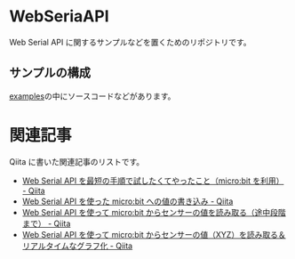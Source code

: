 # WebSeriaAPI
Web Serial API に関するサンプルなどを置くためのリポジトリです。

## サンプルの構成
[examples]()の中にソースコードなどがあります。
# 関連記事
Qiita に書いた関連記事のリストです。

- [Web Serial API を最短の手順で試したくてやったこと（micro:bit を利用） - Qiita](https://qiita.com/youtoy/items/a0071a6d2ef7f6930d33)
- [Web Serial API を使った micro:bit への値の書き込み - Qiita](https://qiita.com/youtoy/items/f77dc205e817f31a4e18)
- [Web Serial API を使って micro:bit からセンサーの値を読み取る（途中段階まで） - Qiita](https://qiita.com/youtoy/items/9606c58369796a65f8f5)
- [Web Serial API を使って micro:bit からセンサーの値（XYZ）を読み取る＆リアルタイムなグラフ化 - Qiita](https://qiita.com/youtoy/items/6394a5570ddd54a2ce87)
